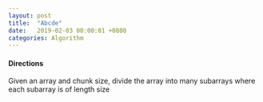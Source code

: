 ```yaml
---
layout: post
title:  "Abcde"
date:   2019-02-03 00:00:01 +0800
categories: Algorithm
---
```



#### Directions
Given an array and chunk size, divide the array into many subarrays where each subarray is of length size
